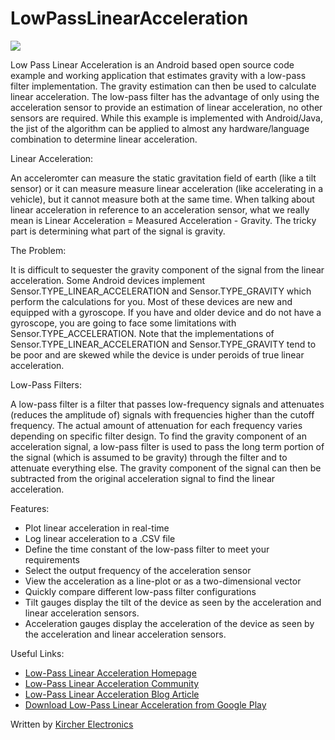 LowPassLinearAcceleration
=========================

![](http://www.kircherelectronics.com/bundles/keweb/css/images/low_pass_linear_acceleration_phone_graphic.png?raw=true)

Low Pass Linear Acceleration is an Android based open source code example and working application that estimates gravity with a low-pass filter implementation. The gravity estimation can then be used to calculate linear acceleration. The low-pass filter has the advantage of only using the acceleration sensor to provide an estimation of linear acceleration, no other sensors are required. While this example is implemented with Android/Java, the jist of the algorithm can be applied to almost any hardware/language combination to determine linear acceleration.

Linear Acceleration:

An acceleromter can measure the static gravitation field of earth (like a tilt sensor) or it can measure measure linear acceleration (like accelerating in a vehicle), but it cannot measure both at the same time. When talking about linear acceleration in reference to an acceleration sensor, what we really mean is Linear Acceleration = Measured Acceleration - Gravity. The tricky part is determining what part of the signal is gravity.

The Problem:

It is difficult to sequester the gravity component of the signal from the linear acceleration. Some Android devices implement Sensor.TYPE_LINEAR_ACCELERATION and Sensor.TYPE_GRAVITY which perform the calculations for you. Most of these devices are new and equipped with a gyroscope. If you have and older device and do not have a gyroscope, you are going to face some limitations with Sensor.TYPE_ACCELERATION. Note that the implementations of Sensor.TYPE_LINEAR_ACCELERATION and Sensor.TYPE_GRAVITY tend to be poor and are skewed while the device is under peroids of true linear acceleration.

Low-Pass Filters: 

A low-pass filter is a filter that passes low-frequency signals and attenuates (reduces the amplitude of) signals with frequencies higher than the cutoff frequency. The actual amount of attenuation for each frequency varies depending on specific filter design. To find the gravity component of an acceleration signal, a low-pass filter is used to pass the long term portion of the signal (which is assumed to be gravity) through the filter and to attenuate everything else. The gravity component of the signal can then be subtracted from the original acceleration signal to find the linear acceleration.

Features:
* Plot linear acceleration in real-time
* Log linear acceleration to a .CSV file
* Define the time constant of the low-pass filter to meet your requirements
* Select the output frequency of the acceleration sensor
* View the acceleration as a line-plot or as a two-dimensional vector
* Quickly compare different low-pass filter configurations
* Tilt gauges display the tilt of the device as seen by the acceleration and linear acceleration sensors.
* Acceleration gauges display the acceleration of the device as seen by the acceleration and linear acceleration sensors.

Useful Links:

* [Low-Pass Linear Acceleration Homepage](http://www.kircherelectronics.com/lowpasslinearacceleration/lowpasslinearacceleration)
* [Low-Pass Linear Acceleration Community](http://kircherelectronics.com/forum/viewforum.php?f=13)
* [Low-Pass Linear Acceleration Blog Article](http://www.kircherelectronics.com/blog/index.php/11-android/sensors/10-low-pass-filter-linear-acceleration)
* [Download Low-Pass Linear Acceleration from Google Play](https://play.google.com/store/apps/details?id=com.kircherelectronics.lowpasslinearacceleration)

Written by [Kircher Electronics](https://www.kircherelectronics.com)


